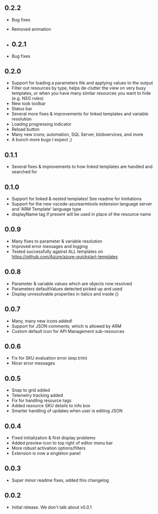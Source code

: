 ## 0.2.2
- Bug fixes
- Removed animation

- ## 0.2.1
- Bug fixes

## 0.2.0
- Support for loading a parameters file and applying values to the output
- Filter out resources by type, helps de-clutter the view on very busy templates, or when you have many similar resources you want to hide (e.g. NSG rules)
- New look toolbar
- Status bar
- Several more fixes & improvements for linked templates and variable resolution
- Loading progressing indicator
- Reload button
- Many new icons; automation, SQL Server, blobservices, and more
- A bunch more bugs I expect ;)

## 0.1.1
- Several fixes & improvements to how linked templates are handled and searched for
  
## 0.1.0
- Support for linked & nested templates! See readme for limitations
- Support for the new vscode-azurearmtools extension language server and 'ARM Template' language type
- displayName tag if present will be used in place of the resource name

## 0.0.9
- Many fixes to parameter & variable resolution
- Improved error messages and logging
- Tested successfully against ALL templates on https://github.com/Azure/azure-quickstart-templates

## 0.0.8
- Parameter & variable values which are objects now resolved
- Parameters defaultValues detected picked up and used
- Display unresolvable properties in italics and inside {}

## 0.0.7
- Many, many new icons added!
- Support for JSON comments, which is allowed by ARM
- Custom default icon for API Management sub-resources

## 0.0.6
- Fix for SKU evaluation error (exp.trim)
- Nicer error messages
  
## 0.0.5
- Snap to grid added
- Telemetry tracking added
- Fix for handling resource tags
- Added resource SKU details to info box
- Smarter handling of updates when user is editing JSON

## 0.0.4
- Fixed initialization & first display problems
- Added preview icon to top right of editor menu bar
- More robust activation options/filters
- Extension is now a singleton panel

## 0.0.3
- Super minor readme fixes, added this changelog

## 0.0.2
- Initial release. We don't talk about v0.0.1
